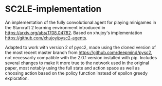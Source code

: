 # SC2LE-implementation
An implementation of the fully convolutional agent for playing minigames in the Starcraft 2 learning environment introduced in https://arxiv.org/abs/1708.04782. Based on xhujoy's implementation https://github.com/xhujoy/pysc2-agents.

Adapted to work with version 2 of pysc2, made using the cloned version of the most recent master branch from https://github.com/deepmind/pysc2, not necessarily compatible with the 2.0.1 version installed with pip. Includes several changes to make it more true to the network used in the original paper, most notably using the full state and action space as well as choosing action based on the policy function instead of epsilon greedy exploration.
